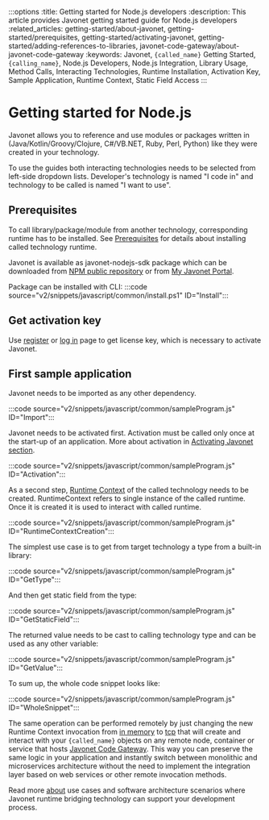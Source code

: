 :::options
:title: Getting started for Node.js developers
:description: This article provides Javonet getting started guide for Node.js developers
:related_articles: getting-started/about-javonet, getting-started/prerequisites, getting-started/activating-javonet, getting-started/adding-references-to-libraries, javonet-code-gateway/about-javonet-code-gateway
:keywords: Javonet, `{called_name}` Getting Started, `{calling_name}`, Node.js Developers, Node.js Integration, Library Usage, Method Calls, Interacting Technologies, Runtime Installation, Activation Key, Sample Application, Runtime Context, Static Field Access
:::

# Getting started for Node.js

Javonet allows you to reference and use modules or packages written in (Java/Kotlin/Groovy/Clojure, C#/VB.NET, Ruby, Perl, Python) like they were created in your technology.  
  
To use the guides both interacting technologies needs to be selected from left-side dropdown lists. Developer's technology is named "I code in" and technology to be called is named "I want to use".  

## Prerequisites

To call library/package/module from another technology, corresponding runtime has to be installed. See [Prerequisites](/guides/v2/`{calling_technology}`/`{called_technology}`/getting-started/prerequisites) for details about installing called technology runtime.  

Javonet is available as javonet-nodejs-sdk package which can be downloaded from [NPM public repository](https://www.npmjs.com/package/javonet-nodejs-sdk) or from [My Javonet Portal](https://my.javonet.com).  

Package can be installed with CLI:
:::code source="v2/snippets/javascript/common/install.ps1" ID="Install":::

## Get activation key

Use [register](https://my.javonet.com/signup/?type=free) or [log in](https://my.javonet.com/signin/) page to get license key, which is necessary to activate Javonet.

## First sample application

Javonet needs to be imported as any other dependency.

:::code source="v2/snippets/javascript/common/sampleProgram.js" ID="Import":::

Javonet needs to be activated first. Activation must be called only once at the start-up of an application. More about activation in [Activating Javonet section](/guides/v2/`{calling_technology}`/`{called_technology}`/getting-started/activating-javonet).

:::code source="v2/snippets/javascript/common/sampleProgram.js" ID="Activation":::

As a second step, [Runtime Context](/guides/v2/`{calling_technology}`/`{called_technology}`/foundations/runtime-context) of the called technology needs to be created. RuntimeContext refers to single instance of the called runtime. Once it is created it is used to interact with called runtime.

:::code source="v2/snippets/javascript/common/sampleProgram.js" ID="RuntimeContextCreation":::

The simplest use case is to get from target technology a type from a built-in library:

:::code source="v2/snippets/javascript/common/sampleProgram.js" ID="GetType":::

And then get static field from the type:

:::code source="v2/snippets/javascript/common/sampleProgram.js" ID="GetStaticField":::

The returned value needs to be cast to calling technology type and can be used as any other variable:

:::code source="v2/snippets/javascript/common/sampleProgram.js" ID="GetValue":::

To sum up, the whole code snippet looks like:

:::code source="v2/snippets/javascript/common/sampleProgram.js" ID="WholeSnippet":::

The same operation can be performed remotely by just changing the new Runtime Context invocation from [in memory](/guides/v2/`{calling_technology}`/`{called_technology}`/foundations/in-memory-channel) to [tcp](/guides/v2/`{calling_technology}`/`{called_technology}`/foundations/tcp-channel) that will create and interact with your `{called_name}` objects on any remote node, container or service that hosts [Javonet Code Gateway](/guides/v2/`{calling_technology}`/`{called_technology}`/javonet-code-gateway/about-javonet-code-gateway). This way you can preserve the same logic in your application and instantly switch between monolithic and microservices architecture without the need to implement the integration layer based on web services or other remote invocation methods.
  
Read more [about](/guides/v2/`{calling_technology}`/`{called_technology}`/getting-started/about-javonet) use cases and software architecture scenarios where Javonet runtime bridging technology can support your development process.
